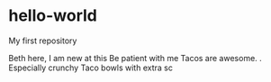 # hello-world
My first repository


Beth here, I am new at this
Be patient with me
Tacos are awesome. .  Especially crunchy Taco bowls with extra sc
